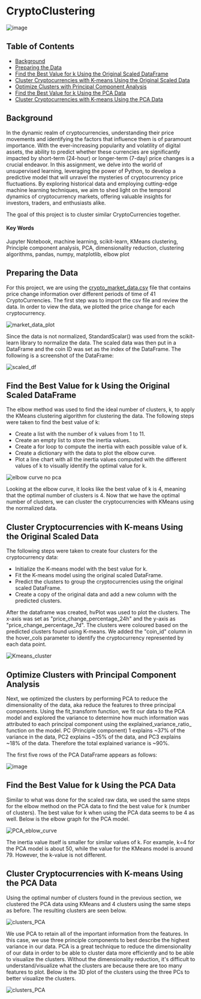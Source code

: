# CryptoClustering

![image](https://github.com/dspataru/CryptoClustering/assets/61765352/2f54a6c8-8262-4622-9ae2-6579f34b71af)


## Table of Contents
* [Background](https://github.com/dspataru/CryptoClustering/blob/main/README.md#background)
* [Preparing the Data](https://github.com/dspataru/CryptoClustering/blob/main/README.md#preparing-the-data)
* [Find the Best Value for k Using the Original Scaled DataFrame](https://github.com/dspataru/CryptoClustering/blob/main/README.md#find-the-best-value-for-k-using-the-original-scaled-dataframe)
* [Cluster Cryptocurrencies with K-means Using the Original Scaled Data](https://github.com/dspataru/CryptoClustering/blob/main/README.md#cluster-cryptocurrencies-with-k-means-using-the-original-scaled-data)
* [Optimize Clusters with Principal Component Analysis](https://github.com/dspataru/CryptoClustering/blob/main/README.md#optimize-clusters-with-principal-component-analysis)
* [Find the Best Value for k Using the PCA Data](https://github.com/dspataru/CryptoClustering/blob/main/README.md#find-the-best-value-for-k-using-the-pca-data)
* [Cluster Cryptocurrencies with K-means Using the PCA Data](https://github.com/dspataru/CryptoClustering/blob/main/README.md#cluster-cryptocurrencies-with-k-means-using-the-pca-data)


## Background

In the dynamic realm of cryptocurrencies, understanding their price movements and identifying the factors that influence them is of paramount importance. With the ever-increasing popularity and volatility of digital assets, the ability to predict whether these currencies are significantly impacted by short-term (24-hour) or longer-term (7-day) price changes is a crucial endeavor. In this assignment, we delve into the world of unsupervised learning, leveraging the power of Python, to develop a predictive model that will unravel the mysteries of cryptocurrency price fluctuations. By exploring historical data and employing cutting-edge machine learning techniques, we aim to shed light on the temporal dynamics of cryptocurrency markets, offering valuable insights for investors, traders, and enthusiasts alike.

The goal of this project is to cluster similar CryptoCurrencies together.

#### Key Words
Jupyter Notebook, machine learning, scikit-learn, KMeans clustering, Principle component analysis, PCA, dimensionality reduction, clustering algorithms, pandas, numpy, matplotlib, elbow plot


## Preparing the Data

For this project, we are using the [crypto_market_data.csv](https://github.com/dspataru/CryptoClustering/blob/main/Resources) file that contains price change information over different periods of time of 41 CryptoCurrencies. The first step was to import the csv file and review the data. In order to view the data, we plotted the price change for each cryptocurrency.

![market_data_plot](https://github.com/dspataru/CryptoClustering/blob/main/images/market_data_plot.png)

Since the data is not normalized, StandardScalar() was used from the scikit-learn library to normalize the data. The scaled data was then put in a DataFrame and the coin ID was set as the index of the DataFrame. The following is a screenshot of the DataFrame:

![scaled_df](https://github.com/dspataru/CryptoClustering/assets/61765352/79b1e761-06f5-4adf-9cb0-2e58f66f50e3)


## Find the Best Value for k Using the Original Scaled DataFrame

The elbow method was used to find the ideal number of clusters, k, to apply the KMeans clustering algorithm for clustering the data. The following steps were taken to find the best value of k:
* Create a list with the number of k values from 1 to 11.
* Create an empty list to store the inertia values.
* Create a for loop to compute the inertia with each possible value of k.
* Create a dictionary with the data to plot the elbow curve.
* Plot a line chart with all the inertia values computed with the different values of k to visually identify the optimal value for k.

![elbow curve no pca](https://github.com/dspataru/CryptoClustering/blob/main/images/elbow_curve_without_PCA.png)

Looking at the elbow curve, it looks like the best value of k is 4, meaning that the optimal number of clusters is 4. Now that we have the optimal number of clusters, we can cluster the cryptocurrencies with KMeans using the normalized data.


## Cluster Cryptocurrencies with K-means Using the Original Scaled Data

The following steps were taken to create four clusters for the cryptocurrency data:
* Initialize the K-means model with the best value for k.
* Fit the K-means model using the original scaled DataFrame.
* Predict the clusters to group the cryptocurrencies using the original scaled DataFrame.
* Create a copy of the original data and add a new column with the predicted clusters.

After the dataframe was created, hvPlot was used to plot the clusters. The x-axis was set as "price_change_percentage_24h" and the y-axis as "price_change_percentage_7d". The clusters were coloured based on the predicted clusters found using K-means. We added the "coin_id" column in the hover_cols parameter to identify the cryptocurrency represented by each data point. 

![Kmeans_cluster](https://github.com/dspataru/CryptoClustering/blob/main/images/KMeans_cluster_without_PCA.png)


## Optimize Clusters with Principal Component Analysis
Next, we optimized the clusters by performing PCA to reduce the dimensionality of the data, aka reduce the features to three principal components. Using the fit_transform function, we fit our data to the PCA model and explored the variance to determine how much information was attributed to each principal component using the explained_variance_ratio_ function on the model. PC (Principle component) 1 explains ~37% of the variance in the data, PC2 explains ~35% of the data, and PC3 explains ~18% of the data. Therefore the total explained variance is ~90%.

The first five rows of the PCA DataFrame appears as follows:

![image](https://github.com/dspataru/CryptoClustering/assets/61765352/7d52ef06-0798-4ee1-bf0c-d725b69c5616)


## Find the Best Value for k Using the PCA Data
Similar to what was done for the scaled raw data, we used the same steps for the elbow method on the PCA data to find the best value for k (number of clusters). The best value for k when using the PCA data seems to be 4 as well. Below is the elbow graph for the PCA model.

![PCA_eblow_curve](https://github.com/dspataru/CryptoClustering/blob/main/images/PCA_eblow_curve.png)

The inertia value itself is smaller for similar values of k. For example, k=4 for the PCA model is about 50, while the value for the KMeans model is around 79. However, the k-value is not different.


## Cluster Cryptocurrencies with K-means Using the PCA Data
Using the optimal number of clusters found in the previous section, we clustered the PCA data using KMeans and 4 clusters using the same steps as before. The resulting clusters are seen below.

![clusters_PCA](https://github.com/dspataru/CryptoClustering/blob/main/images/clusters_PCA.png)

We use PCA to retain all of the important information from the features. In this case, we use three principle components to best describe the highest variance in our data. PCA is a great technique to reduce the dimensionality of our data in order to be able to cluster data more efficiently and to be able to visualize the clusters. Without the dimensionality reduction, it's difficult to understand/visualize what the clusters are because there are too many features to plot. Below is the 3D plot of the clusters using the three PCs to better visualize the clusters.

![clusters_PCA](https://github.com/dspataru/CryptoClustering/blob/main/images/clusters_PCA.png)
